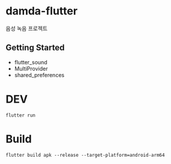# damda-flutter

음성 녹음 프로젝트 

## Getting Started
- flutter_sound
- MultiProvider
- shared_preferences


# DEV
````
flutter run
````

# Build
````
flutter build apk --release --target-platform=android-arm64
````